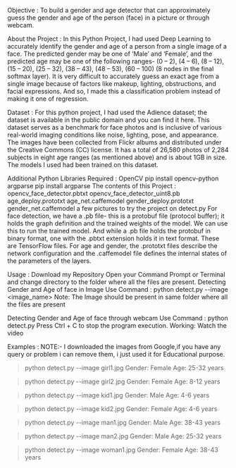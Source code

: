 Objective :
To build a gender and age detector that can approximately guess the gender and age of the person (face) in a picture or through webcam.

About the Project :
In this Python Project, I had used Deep Learning to accurately identify the gender and age of a person from a single image of a face. The predicted gender may be one of ‘Male’ and ‘Female’, and the predicted age may be one of the following ranges- (0 – 2), (4 – 6), (8 – 12), (15 – 20), (25 – 32), (38 – 43), (48 – 53), (60 – 100) (8 nodes in the final softmax layer). It is very difficult to accurately guess an exact age from a single image because of factors like makeup, lighting, obstructions, and facial expressions. And so, I made this a classification problem instead of making it one of regression.

Dataset :
For this python project, I had used the Adience dataset; the dataset is available in the public domain and you can find it here. This dataset serves as a benchmark for face photos and is inclusive of various real-world imaging conditions like noise, lighting, pose, and appearance. The images have been collected from Flickr albums and distributed under the Creative Commons (CC) license. It has a total of 26,580 photos of 2,284 subjects in eight age ranges (as mentioned above) and is about 1GB in size. The models I used had been trained on this dataset.

Additional Python Libraries Required :
OpenCV
   pip install opencv-python
argparse
   pip install argparse
The contents of this Project :
opencv_face_detector.pbtxt
opencv_face_detector_uint8.pb
age_deploy.prototxt
age_net.caffemodel
gender_deploy.prototxt
gender_net.caffemodel
a few pictures to try the project on
detect.py
For face detection, we have a .pb file- this is a protobuf file (protocol buffer); it holds the graph definition and the trained weights of the model. We can use this to run the trained model. And while a .pb file holds the protobuf in binary format, one with the .pbtxt extension holds it in text format. These are TensorFlow files. For age and gender, the .prototxt files describe the network configuration and the .caffemodel file defines the internal states of the parameters of the layers.

Usage :
Download my Repository
Open your Command Prompt or Terminal and change directory to the folder where all the files are present.
Detecting Gender and Age of face in Image Use Command :
  python detect.py --image <image_name>
Note: The Image should be present in same folder where all the files are present

Detecting Gender and Age of face through webcam Use Command :
  python detect.py
Press Ctrl + C to stop the program execution.
Working:
Watch the video

Examples :
NOTE:- I downloaded the images from Google,if you have any query or problem i can remove them, i just used it for Educational purpose.

>python detect.py --image girl1.jpg
Gender: Female
Age: 25-32 years


>python detect.py --image girl2.jpg
Gender: Female
Age: 8-12 years


>python detect.py --image kid1.jpg
Gender: Male
Age: 4-6 years    


>python detect.py --image kid2.jpg
Gender: Female
Age: 4-6 years  


>python detect.py --image man1.jpg
Gender: Male
Age: 38-43 years


>python detect.py --image man2.jpg
Gender: Male
Age: 25-32 years


>python detect.py --image woman1.jpg
Gender: Female
Age: 38-43 years
